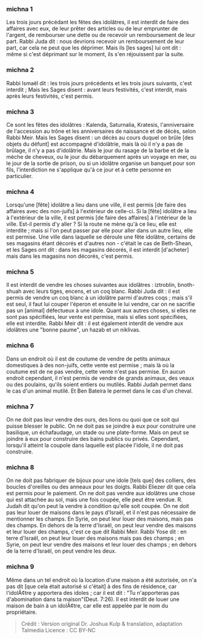 
### michna 1
Les trois jours précédant les fêtes des idolâtres, il est interdit de faire des affaires avec eux, de leur prêter des articles ou de leur emprunter de l'argent, de rembourser une dette ou de recevoir un remboursement de leur part. Rabbi Juda dit : nous devrions recevoir un remboursement de leur part, car cela ne peut que les déprimer. Mais ils [les sages] lui ont dit : même si c'est déprimant sur le moment, ils s'en réjouissent par la suite.

### michna 2
Rabbi Ismaël dit : les trois jours précédents et les trois jours suivants, c'est interdit ; Mais les Sages disent : avant leurs festivités, c'est interdit, mais après leurs festivités, c'est permis.

### michna 3
Ce sont les fêtes des idolâtres :  Kalenda, Saturnalia, Kratesis, l'anniversaire de l'accession au trône et les anniversaires de naissance et de décès, selon Rabbi Meir. Mais les Sages disent : un décès au cours duquel on brûle [des objets du défunt] est accompagné d'idolâtrie, mais là où il n'y a pas de brûlage, il n'y a pas d'idolâtrie. Mais le jour du rasage de la barbe et de la mèche de cheveux, ou le jour du débarquement après un voyage en mer, ou le jour de la sortie de prison, ou si un idolâtre organise un banquet pour son fils, l'interdiction ne s'applique qu'à ce jour et à cette personne en particulier.

### michna 4
Lorsqu'une [fête] idolâtre a lieu dans une ville, il est permis [de faire des affaires avec des non-juifs] à l'extérieur de celle-ci. Si la [fête] idolâtre a lieu à l'extérieur de la ville, il est permis [de faire des affaires] à l'intérieur de la ville. Est-il permis d'y aller ? Si la route ne mène qu'à ce lieu, elle est interdite ; mais si l'on peut passer par elle pour aller dans un autre lieu, elle est permise. Une ville dans laquelle se déroule une fête idolâtre, certains de ses magasins étant décorés et d'autres non - c'était le cas de Beth-Shean, et les Sages ont dit : dans les magasins décorés, il est interdit [d'acheter] mais dans les magasins non décorés, c'est permis.

### michna 5
Il est interdit de vendre les choses suivantes aux idolâtres : iztroblin, bnoth-shuah avec leurs tiges, encens, et un coq blanc. Rabbi Juda dit : il est permis de vendre un coq blanc à un idolâtre parmi d'autres coqs ; mais s'il est seul, il faut lui couper l'éperon et ensuite le lui vendre, car on ne sacrifie pas un [animal] défectueux à une idole. Quant aux autres choses, si elles ne sont pas spécifiées, leur vente est permise, mais si elles sont spécifiées, elle est interdite. Rabbi Meir dit : il est également interdit de vendre aux idolâtres une "bonne paume", un hazab et un niklivas.

### michna 6
Dans un endroit où il est de coutume de vendre de petits animaux domestiques à des non-juifs, cette vente est permise ; mais là où la coutume est de ne pas vendre, cette vente n'est pas permise. En aucun endroit cependant, il n'est permis de vendre de grands animaux, des veaux ou des poulains, qu'ils soient entiers ou mutilés. Rabbi Judah permet dans le cas d'un animal mutilé. Et Ben Bateira le permet dans le cas d'un cheval.

### michna 7
On ne doit pas leur vendre des ours, des lions ou quoi que ce soit qui puisse blesser le public. On ne doit pas se joindre à eux pour construire une basilique, un échafaudage, un stade ou une plate-forme. Mais on peut se joindre à eux pour construire des bains publics ou privés. Cependant, lorsqu'il atteint la coupole dans laquelle est placée l'idole, il ne doit pas construire.

### michna 8
On ne doit pas fabriquer de bijoux pour une idole [tels que] des colliers, des boucles d'oreilles ou des anneaux pour les doigts. Rabbi Eliezer dit que cela est permis pour le paiement. On ne doit pas vendre aux idolâtres une chose qui est attachée au sol, mais une fois coupée, elle peut être vendue. R. Judah dit qu'on peut la vendre à condition qu'elle soit coupée. On ne doit pas leur louer de maisons dans le pays d'Israël, et il n'est pas nécessaire de mentionner les champs. En Syrie, on peut leur louer des maisons, mais pas des champs. En dehors de la terre d'Israël, on peut leur vendre des maisons et leur louer des champs, c'est ce que dit Rabbi Meir. Rabbi Yose dit : en terre d'Israël, on peut leur louer des maisons mais pas des champs ; en Syrie, on peut leur vendre des maisons et leur louer des champs ; en dehors de la terre d'Israël, on peut vendre les deux.

### michna 9
Même dans un tel endroit où la location d'une maison a été autorisée, on n'a pas dit [que cela était autorisé si c'était] à des fins de résidence, car l'idolÃ¢tre y apportera des idoles ; car il est dit : "Tu n'apporteras pas d'abomination dans ta maison"(Deut. 7:26). Il est interdit de louer une maison de bain à un idolÃ¢tre, car elle est appelée par le nom du propriétaire.

>Crédit : Version original Dr. Joshua Kulp & translation, adaptation Talmedia
>Licence : CC BY-NC